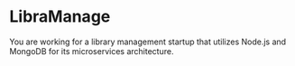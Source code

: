 # LibraManage
You are working for a library management startup that utilizes Node.js and MongoDB for its microservices architecture. 
